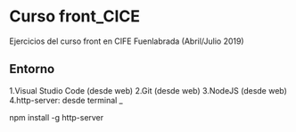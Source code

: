 # Curso front_CICE

Ejercicios del curso front en CIFE Fuenlabrada (Abril/Julio 2019)
## Entorno

1.Visual Studio Code (desde web)
2.Git (desde web)
3.NodeJS (desde web)
4.http-server: desde terminal _

npm install -g http-server
